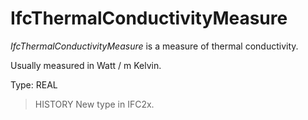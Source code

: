 # IfcThermalConductivityMeasure

_IfcThermalConductivityMeasure_ is a measure of thermal conductivity.

Usually measured in Watt / m Kelvin.

Type: REAL

> HISTORY  New type in IFC2x.
